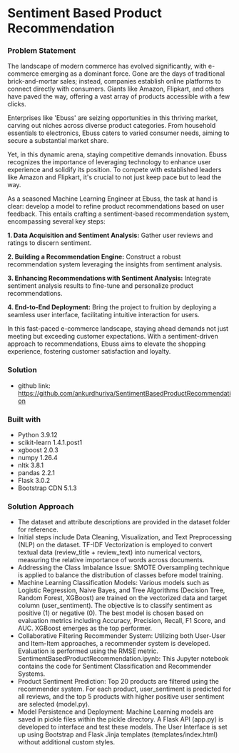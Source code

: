 # Sentiment Based Product Recommendation

### Problem Statement

The landscape of modern commerce has evolved significantly, with e-commerce emerging as a dominant force. Gone are the days of traditional brick-and-mortar sales; instead, companies establish online platforms to connect directly with consumers. Giants like Amazon, Flipkart, and others have paved the way, offering a vast array of products accessible with a few clicks.

Enterprises like 'Ebuss' are seizing opportunities in this thriving market, carving out niches across diverse product categories. From household essentials to electronics, Ebuss caters to varied consumer needs, aiming to secure a substantial market share.

Yet, in this dynamic arena, staying competitive demands innovation. Ebuss recognizes the importance of leveraging technology to enhance user experience and solidify its position. To compete with established leaders like Amazon and Flipkart, it's crucial to not just keep pace but to lead the way.

As a seasoned Machine Learning Engineer at Ebuss, the task at hand is clear: develop a model to refine product recommendations based on user feedback. This entails crafting a sentiment-based recommendation system, encompassing several key steps:

**1. Data Acquisition and Sentiment Analysis:** Gather user reviews and ratings to discern sentiment.

**2. Building a Recommendation Engine:** Construct a robust recommendation system leveraging the insights from sentiment analysis.

**3. Enhancing Recommendations with Sentiment Analysis:** Integrate sentiment analysis results to fine-tune and personalize product recommendations.

**4. End-to-End Deployment:** Bring the project to fruition by deploying a seamless user interface, facilitating intuitive interaction for users.

In this fast-paced e-commerce landscape, staying ahead demands not just meeting but exceeding customer expectations. With a sentiment-driven approach to recommendations, Ebuss aims to elevate the shopping experience, fostering customer satisfaction and loyalty.

### Solution

* github link: https://github.com/ankurdhuriya/SentimentBasedProductRecommendation

### Built with

* Python 3.9.12
* scikit-learn 1.4.1.post1
* xgboost 2.0.3
* numpy 1.26.4
* nltk 3.8.1
* pandas 2.2.1
* Flask 3.0.2
* Bootstrap CDN 5.1.3

### Solution Approach

* The dataset and attribute descriptions are provided in the dataset folder for reference.
* Initial steps include Data Cleaning, Visualization, and Text Preprocessing (NLP) on the dataset. TF-IDF Vectorization is employed to convert textual data (review_title + review_text) into numerical vectors, measuring the relative importance of words across documents.
* Addressing the Class Imbalance Issue: SMOTE Oversampling technique is applied to balance the distribution of classes before model training.
* Machine Learning Classification Models: Various models such as Logistic Regression, Naive Bayes, and Tree Algorithms (Decision Tree, Random Forest, XGBoost) are trained on the vectorized data and target column (user_sentiment). The objective is to classify sentiment as positive (1) or negative (0). The best model is chosen based on evaluation metrics including Accuracy, Precision, Recall, F1 Score, and AUC. XGBoost emerges as the top performer.
* Collaborative Filtering Recommender System: Utilizing both User-User and Item-Item approaches, a recommender system is developed. Evaluation is performed using the RMSE metric.
SentimentBasedProductRecommendation.ipynb: This Jupyter notebook contains the code for Sentiment Classification and Recommender Systems.
* Product Sentiment Prediction: Top 20 products are filtered using the recommender system. For each product, user_sentiment is predicted for all reviews, and the top 5 products with higher positive user sentiment are selected (model.py).
* Model Persistence and Deployment: Machine Learning models are saved in pickle files within the pickle directory. A Flask API (app.py) is developed to interface and test these models. The User Interface is set up using Bootstrap and Flask Jinja templates (templates/index.html) without additional custom styles.